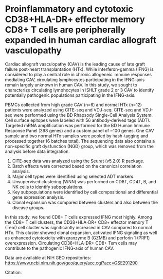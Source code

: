 # Proinflammatory and cytotoxic CD38+HLA-DR+ effector memory CD8+ T cells are peripherally expanded in human cardiac allograft vasculopathy 

Cardiac allograft vasculopathy (CAV) is the leading cause of late graft failure post-heart transplantation (HTx). While interferon-gamma (IFNG) is considered to play a central role in chronic allogeneic immune responses mediating CAV, circulating lymphocytes participating in the IFNG-axis remain largely unknown in human CAV. In this study, we sought to characterize circulating lymphocytes in ISHLT grade 2 or 3 CAV to identify potentially pathogenic populations participating in the IFNG-axis. 

PBMCs collected from high grade CAV (n=6) and normal HTx (n=12) patients were analyzed using CITE-seq and VDJ-seq. CITE-seq and VDJ-seq were performed using the BD Rhapsody Single-Cell Analysis System. Cell surface epitopes were labeled with 56 antibody-derived tags (ADT). Targeted mRNA amplification was performed for the BD Human Immune Response Panel (398 genes) and a custom panel of ~100 genes. One CAV sample and two normal HTx samples were pooled by hash-tagging and processed together (6 batches total). The sequencing data also contains a non-specific graft dysfunction (NGD) group, which was removed from the analysis before data integration. 

1. CITE-seq data was analyzed using the Seurat (v5.2.0) R package.
2. Batch effects were corrected based on the canonical correlation analysis.
3. Major cell types were identified using selected ADT markers
4. Unsupervised clustering (WNN) was performed on CD8T, CD4T, B, and NK cells to identify subpopulations.
5. Key subpopulations were identified by cell compositional and differential gene expression analysis.
6. Clonal expansion was compared between clusters and also between the disease groups. 

In this study, we found CD8+ T cells expressed IFNG most highly. Among the CD8+ T cell clusters, the CD38+HLA-DR+ CD8+ effector memory T (Tem) cell cluster was significantly increased in CAV compared to normal HTx. This cluster showed clonal expansion, activated IFNG signaling as well as enhanced cytotoxicity with granzyme B (GZMB) and perforin 1 (PRF1) overexpression. Circulating CD38+HLA-DR+ CD8+ Tem cells may contribute to the pathogenic IFNG-axis of human CAV.

Data are available at NIH GEO repositories:
https://www.ncbi.nlm.nih.gov/geo/query/acc.cgi?acc=GSE291290

Citation: 
